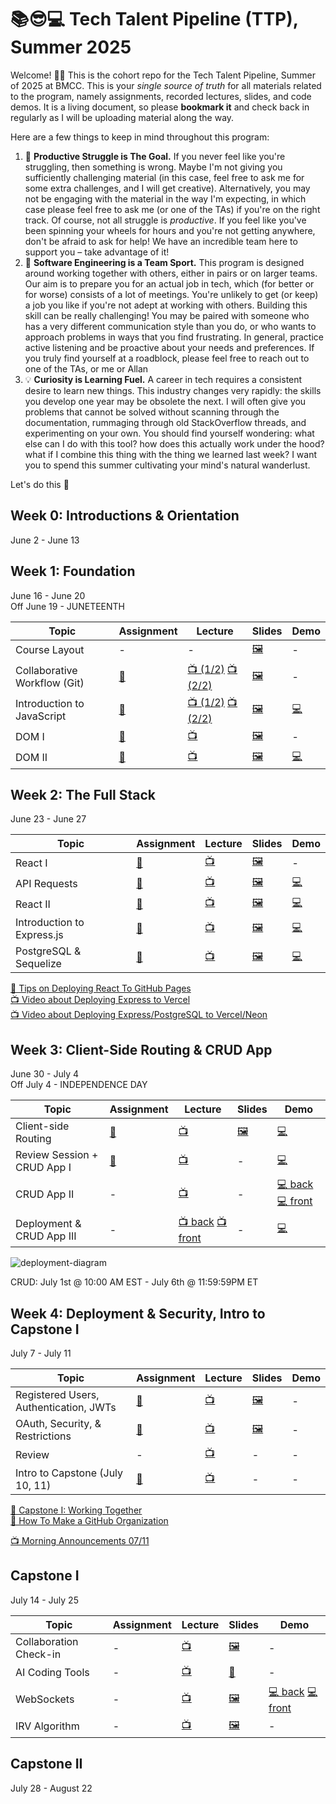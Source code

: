 # 📚😎💻 **Tech Talent Pipeline (TTP), Summer 2025**

Welcome! 👋🏻 This is the cohort repo for the Tech Talent Pipeline, Summer of 2025 at BMCC. This is your _single source of truth_ for all
materials related to the program, namely assignments, recorded lectures, slides, and code demos. It is a living document, so please
**bookmark it** and check back in regularly as I will be uploading material along the way.

Here are a few things to keep in mind throughout this program:

1. 🎯 **Productive Struggle is The Goal.** If you never feel like you're struggling, then something is wrong. Maybe I'm not giving you sufficiently challenging material (in this case, feel free to ask me for some extra challenges, and I will get creative). Alternatively, you may not be engaging with the material in the way I'm expecting, in which case please feel free to ask me (or one of the TAs) if you're on the right track. Of course, not all struggle is _productive_. If you feel like you've been spinning your wheels for hours and you're not getting anywhere, don't be afraid to ask for help! We have an incredible team here to support you – take advantage of it!
2. 🤝 **Software Engineering is a Team Sport.** This program is designed around working together with others, either in pairs or on larger teams. Our aim is to prepare you for an actual job in tech, which (for better or for worse) consists of a lot of meetings. You're unlikely to get (or keep) a job you like if you're not adept at working with others. Building this skill can be really challenging! You may be paired with someone who has a very different communication style than you do, or who wants to approach problems in ways that you find frustrating. In general, practice active listening and be proactive about your needs and preferences. If you truly find yourself at a roadblock, please feel free to reach out to one of the TAs, or me or Allan
3. 💡 **Curiosity is Learning Fuel.** A career in tech requires a consistent desire to learn new things. This industry changes very rapidly: the skills you develop one year may be obsolete the next. I will often give you problems that cannot be solved without scanning through the documentation, rummaging through old StackOverflow threads, and experimenting on your own. You should find yourself wondering: what else can I do with this tool? how does this actually work under the hood? what if I combine this thing with the thing we learned last week? I want you to spend this summer cultivating your mind's natural wanderlust.

Let's do this 🚀

## Week 0: Introductions & Orientation

June 2 - June 13

## Week 1: Foundation

June 16 - June 20
</br>
Off June 19 - JUNETEENTH

| Topic                        | Assignment        | Lecture                                           | Slides                     | Demo            |
| ---------------------------- | ----------------- | ------------------------------------------------- | -------------------------- | --------------- |
| Course Layout                | -                 | -                                                 | [🖼️][course-layout-slides] | -               |
| Collaborative Workflow (Git) | [📝][collab-asst] | [📺 (1/2)][collab-lec-1] [📺 (2/2)][collab-lec-2] | [🖼️][collab-lec-slides]    | -               |
| Introduction to JavaScript   | [📝][js-asst]     | [📺 (1/2)][js-lec-1] [📺 (2/2)][js-lec-2]         | [🖼️][js-slides]            | [💻][js-demo]   |
| DOM I                        | [📝][dom1-asst]   | [📺][dom1-lec]                                    | [🖼️][dom1-slides]          | -               |
| DOM II                       | [📝][dom2-asst]   | [📺][dom2-lec]                                    | [🖼️][dom2-slides]          | [💻][dom2-demo] |

[//]: # " Paste in table above >> [📝][collab-asst] "
[collab-asst]: ./assignments/01-Git.md
[js-asst]: ./assignments/02-JS.md
[//]: # " Paste in table above >> [📺][collab-lec] "
[collab-lec-1]: https://youtu.be/dET2dHExStc
[collab-lec-2]: https://youtu.be/1-rP7Wu8HBg
[course-layout-slides]: ./slides/00%20-%20Introductions%20and%20Course%20Layout.pdf
[//]: # " Paste in table above >> [🖼️][collab-lec-slides] "
[collab-lec-slides]: https://github.com/fterdal/ttp-summer-2025/blob/main/slides/02%20-%20Git%20Workflows%2C%20GitHub%2C%20and%20More%20Git%20(2025).pdf
[js-lec-1]: https://youtu.be/su6xfZ--UQY
[js-lec-2]: https://youtu.be/BGI8N2kdEBQ
[js-slides]: ./slides/03%20-%20Javascript.pdf
[//]: # " Paste in table above >> [💻][js-demo] "
[js-demo]: https://github.com/fterdal/ttp-js-demo/blob/main/script.js
[dom1-asst]: ./assignments/03-DOM.md
[dom1-lec]: https://youtu.be/-mksoNVOkGM
[dom1-slides]: ./slides/05-%20DOM%20I.pdf
[dom2-lec]: https://youtu.be/ij_Lpuun3gM
[dom2-asst]: ./assignments/04-DOM2.md
[dom2-slides]: ./slides/06-%20DOM%20II.pdf
[dom2-demo]: https://github.com/fterdal/DOM-2-StartingPoint/tree/main/demo

## Week 2: The Full Stack

June 23 - June 27

| Topic                      | Assignment           | Lecture             | Slides                 | Demo                 |
| -------------------------- | -------------------- | ------------------- | ---------------------- | -------------------- |
| React I                    | [📝][react1-asst]    | [📺][react1-lec]    | [🖼️][react1-slides]    | -                    |
| API Requests               | [📝][api-asst]       | [📺][api-lec]       | [🖼️][api-slides]       | [💻][api-demo]       |
| React II                   | [📝][react2-asst]    | [📺][react2-lec]    | [🖼️][react2-slides]    | [💻][react2-demo]    |
| Introduction to Express.js | [📝][express-asst]   | [📺][express-lec]   | [🖼️][express-slides]   | [💻][express-demo]   |
| PostgreSQL & Sequelize     | [📝][sequelize-asst] | [📺][sequelize-lec] | [🖼️][sequelize-slides] | [💻][sequelize-demo] |

[👀 Tips on Deploying React To GitHub Pages](https://gist.github.com/fterdal/8dcc928cd5e4ede8d697295710ddc581)
</br>
[📺 Video about Deploying Express to Vercel](https://youtu.be/wU18h51hTCk)
</br>
[📺 Video about Deploying Express/PostgreSQL to Vercel/Neon](https://youtu.be/Ij3q4XERCcA)

[react1-lec]: https://youtu.be/4dF1UgZ7P3Q
[react1-asst]: ./assignments/05-React.md
[react1-slides]: ./slides/07-React-1.pdf
[api-asst]: ./assignments/06-APIRequests.md
[api-lec]: https://youtu.be/Kk9t_aC6s2g
[api-slides]: ./slides/08-api-requests.pdf
[api-demo]: https://github.com/fterdal/React-APIRequests/blob/finn-demo/src/TodoList.jsx
[react2-asst]: ./assignments/07-React2.md
[react2-slides]: ./slides/09-React-2.pdf
[react2-demo]: https://github.com/fterdal/React-2-Forms/blob/finn-code-demo/src/components/AddBook.jsx
[react2-lec]: https://youtu.be/Yzl6cLNhHuI
[express-asst]: ./assignments/08-Express.md
[express-lec]: https://youtu.be/Xf4MK0pDeFs
[express-deployment]: https://youtu.be/wU18h51hTCk
[express-slides]: ./slides/10-Express.pdf
[express-demo]: https://github.com/fterdal/ttp-express-code-demo/blob/main/app.js
[sequelize-asst]: ./assignments/09-Sequelize.md
[sequelize-lec]: https://youtu.be/e4A5oQvvojI
[sequelize-slides]: ./slides/11-Sequelize.pdf
[sequelize-demo]: https://github.com/fterdal/ttp-express-code-demo/blob/sequelize-demo/database/duck.js

## Week 3: Client-Side Routing & CRUD App

June 30 - July 4
</br>
Off July 4 - INDEPENDENCE DAY

| Topic                       | Assignment         | Lecture                                          | Slides               | Demo                                               |
| --------------------------- | ------------------ | ------------------------------------------------ | -------------------- | -------------------------------------------------- |
| Client-side Routing         | [📝][routing-asst] | [📺][routing-lec]                                | [🖼️][routing-slides] | [💻][routing-demo]                                 |
| Review Session + CRUD App I | [📝][crud-asst]    | [📺][crud-lec]                                   | -                    | [💻][crud-demo]                                    |
| CRUD App II                 | -                  | [📺][crud2-lec]                                  | -                    | [💻 back][crud2-demo-be] [💻 front][crud2-demo-fe] |
| Deployment & CRUD App III   | -                  | [📺 back][crud3-lec-be] [📺 front][crud3-lec-fe] | -                    | [💻][crud3-demo-fe]                                |

[routing-asst]: ./assignments/10-ClientSideRouting.md
[routing-slides]: ./slides/12-ClientSide-Routing.pdf
[routing-lec]: https://youtu.be/1tCeZ-t2LN4
[routing-demo]: https://github.com/fterdal/Routing-Demo/blob/main/src/app.jsx
[crud-asst]: https://docs.google.com/document/d/1NNbopxSE0JMOI1gVGuUp9gwX85KOEscdpiqGw6PZqBs/edit?usp=sharing
[crud-lec]: https://youtu.be/epiBXRsDkdc
[crud-demo]: https://github.com/fterdal/crud-demo-1
[crud2-lec]: https://youtu.be/9VgDf-rM7b0
[crud2-demo-be]: https://github.com/fterdal/crud-demo-1
[crud2-demo-fe]: https://github.com/TTP-2025/crud-demo-frontend
[crud3-lec-be]: https://youtu.be/vWqE9Wo0rtY
[crud3-lec-fe]: https://youtu.be/ZF7FpM6STHI
[crud3-demo-fe]: https://github.com/fterdal/deployment-demo-frontend/blob/main/webpack.config.js#L13-L17

![deployment-diagram](https://github.com/user-attachments/assets/004fb1ef-d368-47dc-a1a7-95202c52648b)

CRUD: July 1st @ 10:00 AM EST - July 6th @ 11:59:59PM ET

## Week 4: Deployment & Security, Intro to Capstone I

July 7 - July 11

| Topic                                  | Assignment            | Lecture              | Slides             | Demo |
| -------------------------------------- | --------------------- | -------------------- | ------------------ | ---- |
| Registered Users, Authentication, JWTs | [📝][auth-asst]       | [📺][auth-lec]       | [🖼️][auth-slides]  | -    |
| OAuth, Security, & Restrictions        | [📝][oauth-asst]      | [📺][oauth-lec]      | [🖼️][oauth-slides] | -    |
| Review                                 | -                     | [📺][review-lec]     | -                  | -    |
| Intro to Capstone (July 10, 11)        | [📝][capstone-i-asst] | [📺][capstone-i-lec] | -                  | -    |

[📖 Capstone I: Working Together](https://gist.github.com/fterdal/48243b57e60f798062858051f57c6c5d)
</br>
[📖 How To Make a GitHub Organization][github-org-lec]

[📺 Morning Announcements 07/11](https://youtu.be/3Rl8WqIaJoA)

[auth-asst]: ./assignments/11-authentication.md
[auth-lec]: https://youtu.be/KQf9mfcycCI
[auth-slides]: ./slides/13-Authentication.pdf
[oauth-asst]: ./assignments/12-OAuth.md
[oauth-lec]: https://youtu.be/1dUihA0zgH8
[oauth-slides]: ./slides/14-OAuth.pdf
[review-lec]: https://youtu.be/0X6pKqrOX4A
[capstone-i-asst]: https://gist.github.com/fterdal/50953505d463835d979d31b1ea235c7f
[capstone-i-lec]: https://youtu.be/Ul_aBTFOZM4
[github-org-lec]: https://youtu.be/ixWmUawbQfI

## Capstone I

July 14 - July 25

| Topic                  | Assignment | Lecture                  | Slides                      | Demo                                                         |
| ---------------------- | ---------- | ------------------------ | --------------------------- | ------------------------------------------------------------ |
| Collaboration Check-in | -          | [📺][collab-checkin-lec] | [🖼️][collab-checkin-slides] | -                                                            |
| AI Coding Tools        | -          | [📺][ai-tools-lec]       | [📖][ai-tools-slides]       | -                                                            |
| WebSockets             | -          | [📺][websockets-lec]     | [🖼️][websockets-slides]     | [💻 back][websockets-demo-be] [💻 front][websockets-demo-fe] |
| IRV Algorithm          | -          | [📺][irv-algo-lec]       | [🖼️][irv-algo-photos]       | -                                                            |

[collab-checkin-lec]: https://youtu.be/Af2Bi7VhbFU
[collab-checkin-slides]: https://gist.github.com/fterdal/f9d6e9140e140ba8a1874cacaf674944
[ai-tools-lec]: https://youtu.be/51i3sq1vbaA
[ai-tools-slides]: https://gist.github.com/fterdal/6e8b5efde9bd67f9c695d7ee0c9bbe20
[websockets-lec]: https://youtu.be/h0tyEwo2zgI
[websockets-slides]: ./slides/15-WebSockets.pdf
[websockets-demo-be]: https://github.com/fterdal/Sockets-Demo-Backend
[websockets-demo-fe]: https://github.com/fterdal/Sockets-Demo-Frontend
[irv-algo-lec]: https://youtu.be/OO1CeTxtFhQ
[irv-algo-photos]: ./slides/irv-photos

## Capstone II

July 28 - August 22
